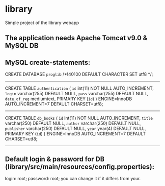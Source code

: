 # library
Simple project of the library webapp

The application needs Apache Tomcat v9.0 & MySQL DB
------

MySQL create-statements:
------
CREATE DATABASE `proglib` /*!40100 DEFAULT CHARACTER SET utf8 */;

------

CREATE TABLE `authentication` (
  `id` int(11) NOT NULL AUTO_INCREMENT,
  `login` varchar(255) DEFAULT NULL,
  `pass` varchar(255) DEFAULT NULL,
  `date_of_reg` mediumtext,
  PRIMARY KEY (`id`)
) ENGINE=InnoDB AUTO_INCREMENT=7 DEFAULT CHARSET=utf8;

------

CREATE TABLE `db_books` (
  `id` int(11) NOT NULL AUTO_INCREMENT,
  `title` varchar(250) DEFAULT NULL,
  `author` varchar(250) DEFAULT NULL,
  `publisher` varchar(250) DEFAULT NULL,
  `year` year(4) DEFAULT NULL,
  PRIMARY KEY (`id`)
) ENGINE=InnoDB AUTO_INCREMENT=7 DEFAULT CHARSET=utf8;

------------------------------------------------

Default login & password for DB (library/src/main/resources/config.properties): 
------
login: root;
password: root;
you can change it if it differs from your.
